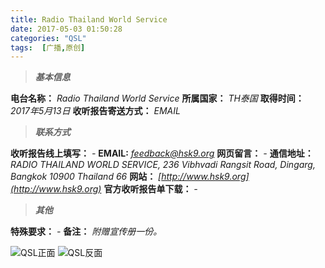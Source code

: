 ```yaml
---
title: Radio Thailand World Service
date: 2017-05-03 01:50:28
categories: "QSL"
tags:  [广播,原创]
---
```

> ***基本信息***

**电台名称：** *Radio Thailand World Service*
**所属国家：** *TH泰国*
**取得时间：** *2017年5月13日*
**收听报告寄送方式：** *EMAIL*

<!--more-->

> ***联系方式***

**收听报告线上填写：** *-*
**EMAIL:** *[feedback@hsk9.org](mailto:feedback@hsk9.org)*
**网页留言：** *-*
**通信地址：** *RADIO THAILAND WORLD SERVICE, 236 Vibhvadi Rangsit Road, Dingarg, Bangkok 10900 Thailand 66*
**网站：** *[http://www.hsk9.org](http://www.hsk9.org)*
**官方收听报告单下载：** *-*

> ***其他***

**特殊要求：** *-*
**备注：** *附赠宣传册一份。*

![QSL正面](https://c.ibcl.us/QSL-HSK9_20170503/1.jpg "QSL正面")
![QSL反面](https://c.ibcl.us/QSL-HSK9_20170503/2.jpg "QSL反面")